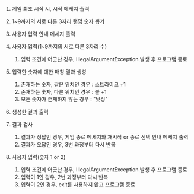 1. 게임 최초 시작 시, 시작 메세지 출력

2. 1~9까지의 서로 다른 3자리 랜덤 숫자 뽑기

3. 사용자 입력 안내 메세지 출력
4. 사용자 입력(1~9까지의 서로 다른 3자리 수)
    1. 입력 조건에 어긋난 경우, IllegalArgumentException 발생 후 프로그램 종료
5. 입력한 숫자에 대한 매칭 결과 생성
    1. 존재하는 숫자, 같은 위치인 경우 : 스트라이크 +1
    2. 존재하는 숫자, 다른 위치인 경우 : 볼 +1
    3. 모든 숫자가 존재하지 않는 경우 : "낫싱"
6. 생성한 결과 출력
7. 결과 검사
    1. 결과가 정답인 경우, 게임 종료 메세지와 재시작 or 종료 선택 안내 메세지 출력
    2. 결과가 오답인 경우, 3번 과정부터 다시 반복

8. 사용자 입력(숫자 1 or 2)
    1. 입력 조건에 어긋난 경우, IllegalArgumentException 발생 후 프로그램 종료
    2. 입력이 1인 경우, 2번 과정부터 다시 반복
    3. 입력이 2인 경우, exit를 사용하지 않고 프로그램 종료